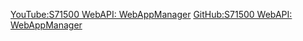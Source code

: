[YouTube:S71500 WebAPI: WebAppManager](https://www.youtube.com/watch?v=gPHSh19CJ0A)
[GitHub:S71500 WebAPI: WebAppManager](https://github.com/KircMax/WebAppManager)